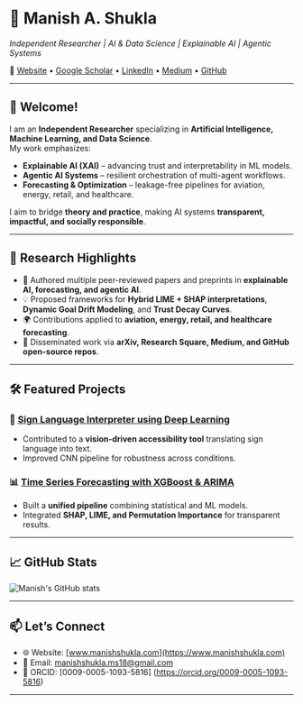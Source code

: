 # 🚀 Manish A. Shukla  
*Independent Researcher | AI & Data Science | Explainable AI | Agentic Systems*  

🔗 [Website](https://www.manishshukla.com) • [Google Scholar](https://scholar.google.com/citations?user=o2JtbFUAAAAJ&hl=en) • [LinkedIn](https://www.linkedin.com/in/manishshukla-ms/) • [Medium](https://medium.com/@manishshukla.ms18) • [GitHub](https://github.com/Manishms18)  

---

## 👋 Welcome!  
I am an **Independent Researcher** specializing in **Artificial Intelligence, Machine Learning, and Data Science**.  
My work emphasizes:  
- **Explainable AI (XAI)** – advancing trust and interpretability in ML models.  
- **Agentic AI Systems** – resilient orchestration of multi-agent workflows.  
- **Forecasting & Optimization** – leakage-free pipelines for aviation, energy, retail, and healthcare.  

I aim to bridge **theory and practice**, making AI systems **transparent, impactful, and socially responsible**.  

---

## 🔬 Research Highlights  
- 📑 Authored multiple peer-reviewed papers and preprints in **explainable AI, forecasting, and agentic AI**.  
- 💡 Proposed frameworks for **Hybrid LIME + SHAP interpretations**, **Dynamic Goal Drift Modeling**, and **Trust Decay Curves**.  
- 🌍 Contributions applied to **aviation, energy, retail, and healthcare forecasting**.  
- 📖 Disseminated work via **arXiv, Research Square, Medium, and GitHub open-source repos**.  

---

## 🛠️ Featured Projects  

### 🧠 [Sign Language Interpreter using Deep Learning](https://github.com/harshbg/Sign-Language-Interpreter-using-Deep-Learning)  
- Contributed to a **vision-driven accessibility tool** translating sign language into text.  
- Improved CNN pipeline for robustness across conditions.  

### 📊 [Time Series Forecasting with XGBoost & ARIMA](https://github.com/Manishms18)  
- Built a **unified pipeline** combining statistical and ML models.  
- Integrated **SHAP, LIME, and Permutation Importance** for transparent results.  

---

## 📈 GitHub Stats  
![Manish's GitHub stats](https://github-readme-stats.vercel.app/api?username=Manishms18&show_icons=true&theme=default)  

---

## 📫 Let’s Connect  
- 🌐 Website: [www.manishshukla.com](https://www.manishshukla.com)  
- 📩 Email: [manishshukla.ms18@gmail.com](mailto:manishshukla.ms18@gmail.com)  
- 🔗 ORCID: [0009-0005-1093-5816] (https://orcid.org/0009-0005-1093-5816) 

---
